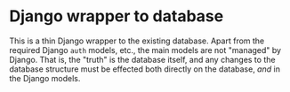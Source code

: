 # Django wrapper to database

This is a thin Django wrapper to the existing database.
Apart from the required Django `auth` models, etc., the main models are not "managed" by Django.
That is, the "truth" is the database itself, and any changes to the database structure must be effected both directly on the database, *and* in the Django models.


